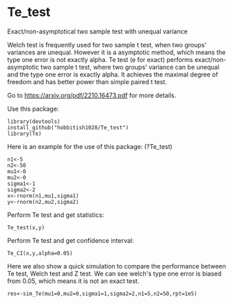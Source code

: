 

# Te_test
Exact/non-asymptotical two sample test with unequal variance

Welch test is frequently used for two sample t test, when two groups' variances are unequal. However it is a asymptotic method, which means the type one error is not exactly alpha. Te test (e for exact) performs exact/non-asymptotic two sample t test, where two groups' variance can be unequal and the type one error is exactly alpha. It achieves the maximal degree of freedom and has better power than simple paired t test.

Go to https://arxiv.org/pdf/2210.16473.pdf for more details.


Use this package:
```{r}
library(devtools)
install_github("hobbitish1028/Te_test")
library(Te)
```


Here is an example for the use of this package: (?Te_test)
```{r}
n1<-5
n2<-50
mu1<-0
mu2<-0
sigma1<-1
sigma2<-2
x<-rnorm(n1,mu1,sigma1)
y<-rnorm(n2,mu2,sigma2)
```

Perform Te test and get statistics:
```{r}
Te_test(x,y)
```

  
Perform Te test and get confidence interval:  
```{r}
Te_CI(x,y,alpha=0.05)
```


Here we also show a quick simulation to compare the performance between Te test, Welch test and Z test. We can see welch's type one error is biased from 0.05, which means it is not an exact test.
```{r}
res<-sim_Te(mu1=0,mu2=0,sigma1=1,sigma2=2,n1=5,n2=50,rpt=1e5)
```

